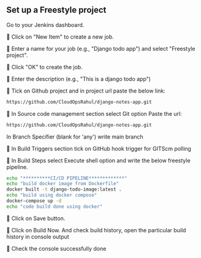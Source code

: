 ## Set up a Freestyle project
 Go to your Jenkins dashboard.

🔘 Click on "New Item" to create a new job.

🔘 Enter a name for your job (e.g., "Django todo app") and select "Freestyle project".

🔘 Click "OK" to create the job.

🔘 Enter the description (e.g., "This is a django todo app")

🔘 Tick on Github project and in project url paste the below link:
```bash
https://github.com/CloudOpsRahul/django-notes-app.git
```
🔘 In Source code management section select Git option 
Paste the url:
```bash
https://github.com/CloudOpsRahul/django-notes-app.git
```
In Branch Specifier (blank for 'any') write main branch

🔘 In Build Triggers section tick on 
GitHub hook trigger for GITScm polling <br>

🔘 In Build Steps select Execute shell option and write the below freestyle pipeline.
```bash
echo "**********CI/CD PIPELINE*************"
echo "build docker image from Dockerfile"
docker built -t django-todo-image:latest .
echo "build using docker compose"
docker-compose up -d
echo "code build done using docker"
```

🔘 Click on Save button.

🔘 Click on Build Now. And check build history, open the particular build history in console output

🔘 Check the console successfully done






